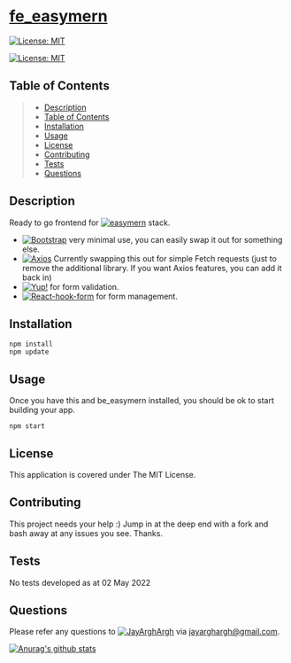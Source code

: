 # [fe_easymern](https://github.com/easymern/fe_easymern)

[![License: MIT](https://img.shields.io/badge/License-MIT-yellow.svg)](https://opensource.org/licenses/MIT)

[![License: MIT](easymern_alt_50.png)](https://opensource.org/licenses/MIT)

## Table of Contents

> - [Description](#Description)
> - [Table of Contents](#Table-of-Contents)
> - [Installation](#Installation)
> - [Usage](#Usage)
> - [License](#License)
> - [Contributing](#Contributing)
> - [Tests](#Tests)
> - [Questions](#Questions)

## Description

Ready to go frontend for [![easymern](https://img.shields.io/badge/easymern-brightgreen)](https://github.com/easymern)
stack.

- [![Bootstrap](https://img.shields.io/badge/Bootstrap-blue)](https://getbootstrap.com) very minimal use, you can easily swap it out for something else.
- [![Axios](https://img.shields.io/badge/Axios-blue)](#) Currently swapping this out for simple Fetch requests (just to remove the additional library. If you want Axios features, you can add it back in)
- [![Yup!](https://img.shields.io/badge/Yup!-blue)](https://github.com/jquense/yup) for form validation.
- [![React-hook-form](https://img.shields.io/badge/ReactHookForm-blue)](https://react-hook-form.com/get-started) for form management.

[//]: # "* [view deployed on github](https://jayarghargh.github.io/jrr-react/#/)"

## Installation

```
npm install
npm update
```

## Usage

Once you have this and be_easymern installed, you should be ok to start building your app.

```
npm start
```

## License

This application is covered under The MIT License.

## Contributing

This project needs your help :) Jump in at the deep end with a fork and bash away at any issues you see. Thanks.

## Tests

No tests developed as at 02 May 2022

## Questions

Please refer any questions to [![JayArghArgh](https://img.shields.io/badge/Dev-JayArghArgh-yellow)](https://github.com/JayArghArgh) via jayarghargh@gmail.com.

[![Anurag's github stats](https://github-readme-stats.vercel.app/api?username=JayArghArgh&theme=solarized-light)](https://github.com/JayArghArgh/github-readme-stats)
